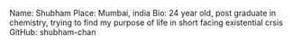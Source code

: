 Name: Shubham
Place: Mumbai, india
Bio: 24 year old, post graduate in chemistry, trying to find my purpose of life in short facing existential crsis
GitHub: shubham-chan
